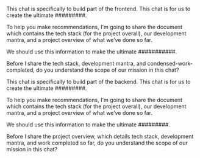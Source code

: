 This chat is specifically to build part of the frontend. This chat is for us to create the ultimate #########.

To help you make recommendations, I'm going to share the document which contains the tech stack (for the project overall), our development mantra, and a project overview of what we’ve done so far.

We should use this information to make the ultimate ###########.

Before I share the tech stack, development mantra, and condensed-work-completed, do you understand the scope of our mission in this chat?






This chat is specifically to build part of the backend. This chat is for us to create the ultimate #########. 

To help you make recommendations, I'm going to share the document which contains the tech stack (for the project overall), our development mantra, and a project overview of what we’ve done so far.

We should use this information to make the ultimate #########.

Before I share the project overview, which details tech stack, development mantra, and work completed so far, do you understand the scope of our mission in this chat? 
